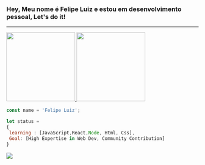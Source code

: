 ### Hey, Meu nome é Felipe Luiz e estou em desenvolvimento pessoal, Let's do it!

<hr>
<div>
  <a href="https://github.com/Felipe-LPA">
  <img height="180em" src="https://github-readme-stats.vercel.app/api?username=Felipe-LPA&show_icons=true&theme=shades-of-purple&title_color=b362ff"/>
  <img height="180em" src="https://github-readme-stats.vercel.app/api/top-langs/?username=Felipe-LPA&layout=compactshow_icons=true&theme=shades-of-purple&title_color=b362ff"/>
  </a>
</div>


 ```js
const name = 'Felipe Luiz';

let status = 
{ 
  learning : [JavaScript,React,Node, Html, Css],
  Goal: [High Expertise in Web Dev, Community Contribution]
}
```


<div>
  <a href="https://www.linkedin.com/in/felipe-luiz-pontes-de-andrade-a41988176/">
    <img src="https://img.shields.io/badge/LinkedIn-0077B5?style=for-the-badge&logo=linkedin&logoColor=white"/>
  </a>
</div>


